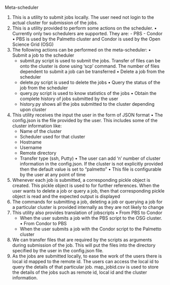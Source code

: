 Meta-scheduler 

1.	This is a utility to submit jobs locally. The user need not login to the actual cluster for submission of the jobs.
2.	This is a utility provided to perform some actions on the scheduler.
      •	Currently only two schedulers are supported. They are:
        -	PBS 
        -	Condor
      •	PBS is used by the Palmetto cluster and Condor is used by the Open Science Grid (OSG)
3.	The following actions can be performed on the meta-scheduler:
    •	Submit a job to the scheduler
      -	submit.py script is used to submit the jobs. Transfer of files can be onto the cluster is done using ‘scp’ command. The number of         files dependent to submit a job can be transferred
    •	Delete a job from the scheduler 
      -	delete.py script is used to delete the jobs
    •	Query the status of the job from the scheduler
      -	query.py script is used to know statistics of the jobs
    •	Obtain the complete history of jobs submitted by the user
      -	history.py shows all the jobs submitted to the cluster depending upon cluster
4.	This utility receives the input the user in the form of JSON format
    •	The config.json is the file provided by the user. This includes some of the cluster information like:
      -	Name of the cluster
      -	Scheduler used for that cluster
      -	Hostname
      -	Username
      -	Remote directory 
      -	Transfer type (ssh, Putty)
    •	The user can add ‘n’ number of cluster information in the config.json. If the cluster is not explicitly provided then the default         value is set to “palmetto”
    •	This file is configurable by the user at any point of time
5.	Whenever each job is submitted, a corresponding pickle object is created. This pickle object is used to for further references. When the user wants to delete a job or query a job, then that corresponding pickle object is read and the expected output is displayed
6.	The commands for submitting a job, deleting a job or querying a job for a particular cluster is provided internally as they are not likely to change
7.	This utility also provides translation of jobscripts
    •	From PBS to Condor
      -	When the user submits a job with the PBS script to the OSG cluster. 
    •	From Condor to PBS
      -	When the user submits a job with the Condor script to the Palmetto cluster
8.	We can transfer files that are required by the scripts as arguments during submission of the job. This will put the files into the directory specified by the user in the config.json file.
9.	As the jobs are submitted locally, to ease the work of the users there is local id mapped to the remote id. The users can access the local id to query the details of that particular job.  map_jobid.csv is used to store the details of the jobs such as remote id, local id and the cluster information.


